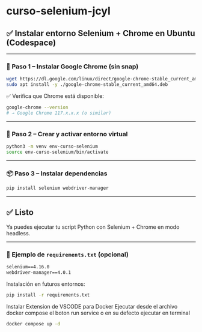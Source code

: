 # curso-selenium-jcyl



## ✅ Instalar entorno Selenium + Chrome en Ubuntu (Codespace)

---

### 🧩 Paso 1 – Instalar Google Chrome (sin snap)

```bash
wget https://dl.google.com/linux/direct/google-chrome-stable_current_amd64.deb
sudo apt install -y ./google-chrome-stable_current_amd64.deb
```

✅ Verifica que Chrome está disponible:

```bash
google-chrome --version
# → Google Chrome 117.x.x.x (o similar)
```

---

### 🐍 Paso 2 – Crear y activar entorno virtual

```bash
python3 -m venv env-curso-selenium
source env-curso-selenium/bin/activate
```

---

### 📦 Paso 3 – Instalar dependencias

```bash
pip install selenium webdriver-manager
```

---

## ✅ Listo

Ya puedes ejecutar tu script Python con Selenium + Chrome en modo headless.

---

### 📄 Ejemplo de `requirements.txt` (opcional)

```txt
selenium==4.16.0
webdriver-manager==4.0.1
```

Instalación en futuros entornos:

```bash
pip install -r requirements.txt
```


Instalar Extension de VSCODE para Docker
Ejecutar desde el archivo docker compose el boton run service
o en su defecto ejecutar en terminal
```bash
docker compose up -d
```